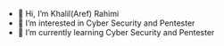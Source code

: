 - 👋 Hi, I’m Khalil(Aref) Rahimi
- 👀 I’m interested in Cyber Security and Pentester
- 🌱 I’m currently learning Cyber Security and Pentester

<!---
arefpc/arefpc is a ✨ special ✨ repository because its `README.md` (this file) appears on your GitHub profile.
You can click the Preview link to take a look at your changes.
--->
